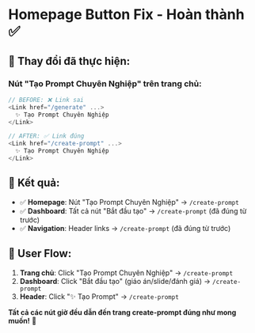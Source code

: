 # Homepage Button Fix - Hoàn thành ✅

## 🔧 **Thay đổi đã thực hiện**:

### **Nút "Tạo Prompt Chuyên Nghiệp" trên trang chủ**:
```typescript
// BEFORE: ❌ Link sai
<Link href="/generate" ...>
  ✨ Tạo Prompt Chuyên Nghiệp
</Link>

// AFTER: ✅ Link đúng
<Link href="/create-prompt" ...>
  ✨ Tạo Prompt Chuyên Nghiệp  
</Link>
```

## 🎯 **Kết quả**:
- ✅ **Homepage**: Nút "Tạo Prompt Chuyên Nghiệp" → `/create-prompt`
- ✅ **Dashboard**: Tất cả nút "Bắt đầu tạo" → `/create-prompt` (đã đúng từ trước)
- ✅ **Navigation**: Header links → `/create-prompt` (đã đúng từ trước)

## 🚀 **User Flow**:
1. **Trang chủ**: Click "Tạo Prompt Chuyên Nghiệp" → `/create-prompt`
2. **Dashboard**: Click "Bắt đầu tạo" (giáo án/slide/đánh giá) → `/create-prompt`
3. **Header**: Click "✨ Tạo Prompt" → `/create-prompt`

**Tất cả các nút giờ đều dẫn đến trang create-prompt đúng như mong muốn!** 🎉